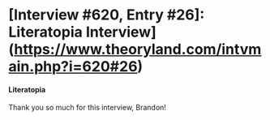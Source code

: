 # [Interview #620, Entry #26]: Literatopia Interview](https://www.theoryland.com/intvmain.php?i=620#26)

#### Literatopia

Thank you so much for this interview, Brandon!

